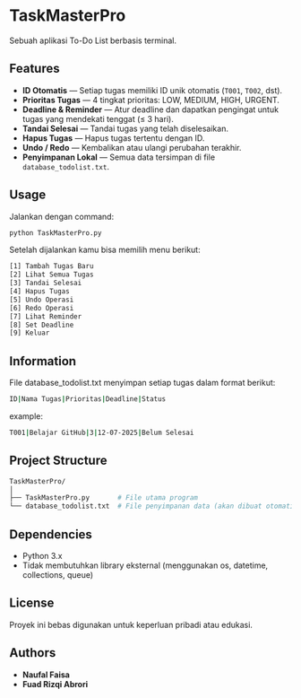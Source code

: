 # TaskMasterPro

Sebuah aplikasi To-Do List berbasis terminal.

## Features

- **ID Otomatis** — Setiap tugas memiliki ID unik otomatis (`T001`, `T002`, dst).
- **Prioritas Tugas** — 4 tingkat prioritas: LOW, MEDIUM, HIGH, URGENT.
- **Deadline & Reminder** — Atur deadline dan dapatkan pengingat untuk tugas yang mendekati tenggat (≤ 3 hari).
- **Tandai Selesai** — Tandai tugas yang telah diselesaikan.
- **Hapus Tugas** — Hapus tugas tertentu dengan ID.
- **Undo / Redo** — Kembalikan atau ulangi perubahan terakhir.
- **Penyimpanan Lokal** — Semua data tersimpan di file `database_todolist.txt`.

## Usage

Jalankan dengan command:

```bash
python TaskMasterPro.py
```

Setelah dijalankan kamu bisa memilih menu berikut:

```bash
[1] Tambah Tugas Baru
[2] Lihat Semua Tugas
[3] Tandai Selesai
[4] Hapus Tugas
[5] Undo Operasi
[6] Redo Operasi
[7] Lihat Reminder
[8] Set Deadline
[9] Keluar
```

## Information

File database_todolist.txt menyimpan setiap tugas dalam format berikut:

```bash
ID|Nama Tugas|Prioritas|Deadline|Status
```
example:

```bash
T001|Belajar GitHub|3|12-07-2025|Belum Selesai
```
## Project Structure

```bash
TaskMasterPro/
│
├── TaskMasterPro.py       # File utama program
└── database_todolist.txt  # File penyimpanan data (akan dibuat otomatis)
```

## Dependencies

- Python 3.x
- Tidak membutuhkan library eksternal (menggunakan os, datetime, collections, queue)

## License

Proyek ini bebas digunakan untuk keperluan pribadi atau edukasi.

## Authors

- **Naufal Faisa**
- **Fuad Rizqi Abrori**

